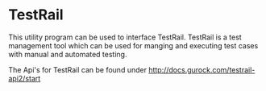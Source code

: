 # TestRail
This utility program can be used to interface TestRail. TestRail is a test management tool which can be used for manging and executing test cases with manual and automated testing. 

The Api's for TestRail can be found under
http://docs.gurock.com/testrail-api2/start 
